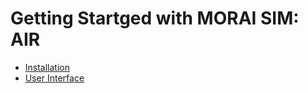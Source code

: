 # Getting Startged with MORAI SIM: AIR

- [Installation](installation.md)
- [User Interface](ui.md)
